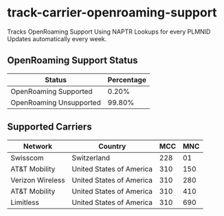 # track-carrier-openroaming-support
 Tracks OpenRoaming Support Using NAPTR Lookups for every PLMNID
 Updates automatically every week.


<!-- Tables Start -->
## OpenRoaming Support Status
| Status                  | Percentage   |
|-------------------------|--------------|
| OpenRoaming Supported   | 0.20%        |
| OpenRoaming Unsupported | 99.80%       |

## Supported Carriers
| Network          | Country                  |   MCC |   MNC |
|------------------|--------------------------|-------|-------|
| Swisscom         | Switzerland              |   228 |    01 |
| AT&T Mobility    | United States of America |   310 |   150 |
| Verizon Wireless | United States of America |   310 |   280 |
| AT&T Mobility    | United States of America |   310 |   410 |
| Limitless        | United States of America |   310 |   690 |
<!-- Tables End -->